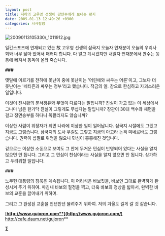 ```yaml
---
layout: post
title: 지하의 고우영 선생이 강만수에게 보내는 편지
date: 2009-01-13 12:49:26 +0900
categories: 시사칼럼
---
```

<IMG alt=20090113105330\_1011912.jpg src="files/attach/images/199/117/010/20090113105330\_1011912.jpg" >

  





  


  
일간스포츠에 연재되고 있는 故 고우영 선생의 삼국지 오늘자 연재분이 오늘의 우리사회와 너무 닮아 있어서 패러디 합니다. 다 알고 계시겠지만 내일자 연재분에서 만수는 똥통에 빠져서 똥독이 올라 죽습니다. 


  


**###**

옛말에 이르기를 천하에 못난이 중에 못난이는 '어린애와 싸우는 어른'이고, 그보다 더 못난이는 '네티즌과 싸우는 정부'라고 했습니다. 작금의 일. 참으로 한심하고 자괴스러운 일입니다. 

이것이 진시황의 분서갱유와 무엇이 다르다는 말입니까? 진실이 가고 없는 이 세상에서 그나마 남은 한가닥 진실이 그렇게도 무섭다는 말입니까? 장관이 30대 백수와 체면을 걸고 정면승부를 하다니 쪽팔리지도 않습니까?

이상한 사람이 위정자가 되면 나라에 이상한 일이 일어납니다. 삼국지 시절에도 그랬고 지금도 그렇습니다. 삼국지의 도사 우길도 그렇고 지금의 아고라 논객 미네르바도 그렇습니다. 권력이 삽질로 위엄을 잃으니 민심이 흉흉해진 것입니다.

겉으로는 이상한 소동으로 보여도 그 안에 무거운 민심이 반영되어 있다는 사실을 알지 않으면 안 됩니다. 그리고 그 민심이 천심이라는 사실을 알지 않으면 안 됩니다. 삼가하고 두려워할 일입니다.

**###**

노무현 대통령의 침묵은 계속됩니다. 이 어리석은 바보짓을, 바보인 그대로 완벽하게 완성시켜 주기 위하여. 마침내 바보의 절정을 찍고, 더욱 바보의 정상을 밟아서, 완벽한 바보의 교훈을 끌어내기 위하여. 

그리고 그 완성된 교훈을 천년만년 물려주기 위하여. 저의 겨울도 길게 갈 것 같습니다.



[**http://www.gujoron.com**](http://www.gujoron.com/)**  
<http://cafe.daum.net/gujoron>**

**∑**